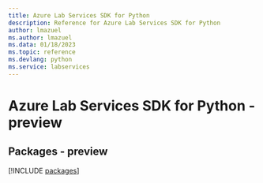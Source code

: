 ```yaml
---
title: Azure Lab Services SDK for Python
description: Reference for Azure Lab Services SDK for Python
author: lmazuel
ms.author: lmazuel
ms.data: 01/18/2023
ms.topic: reference
ms.devlang: python
ms.service: labservices
---
```

# Azure Lab Services SDK for Python - preview
## Packages - preview
[!INCLUDE [packages](lab-services-index.md)]